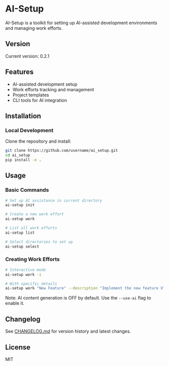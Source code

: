 # AI-Setup

AI-Setup is a toolkit for setting up AI-assisted development environments and managing work efforts.

## Version

Current version: 0.2.1

## Features

- AI-assisted development setup
- Work efforts tracking and management
- Project templates
- CLI tools for AI integration

## Installation

### Local Development

Clone the repository and install:

```bash
git clone https://github.com/username/ai_setup.git
cd ai_setup
pip install -e .
```

## Usage

### Basic Commands

```bash
# Set up AI assistance in current directory
ai-setup init

# Create a new work effort
ai-setup work

# List all work efforts
ai-setup list

# Select directories to set up
ai-setup select
```

### Creating Work Efforts

```bash
# Interactive mode
ai-setup work -i

# With specific details
ai-setup work "New Feature" --description "Implement the new feature X" --priority high
```

Note: AI content generation is OFF by default. Use the `--use-ai` flag to enable it.

## Changelog

See [CHANGELOG.md](CHANGELOG.md) for version history and latest changes.

## License

MIT